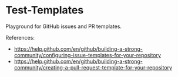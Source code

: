 # Test-Templates
Playground for GitHub issues and PR templates.

References:
- https://help.github.com/en/github/building-a-strong-community/configuring-issue-templates-for-your-repository
- https://help.github.com/en/github/building-a-strong-community/creating-a-pull-request-template-for-your-repository
